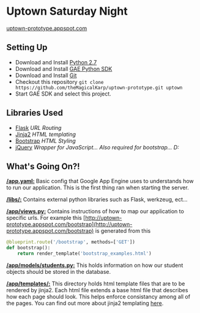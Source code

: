 Uptown Saturday Night
=========
[uptown-prototype.appspot.com](http://uptown-prototype.appspot.com/)

Setting Up
-----------
* Download and Install [Python 2.7](http://www.python.org/download/releases/2.7/)
* Download and Install [GAE Python SDK](https://developers.google.com/appengine/downloads)
* Download and Install [Git](http://git-scm.com/book/en/Getting-Started-Installing-Git)
* Checkout this repository ```git clone https://github.com/theMagicalKarp/uptown-prototype.git uptown```
* Start GAE SDK and select this project.

Libraries Used
-----------
* [Flask](http://flask.pocoo.org/) *URL Routing*
* [Jinja2](http://jinja.pocoo.org/) *HTML templating*
* [Bootstrap](http://getbootstrap.com/) *HTML Styling*
* [jQuery](http://jquery.com/) *Wrapper for JavaScript... Also required for bootstrap... D:*

What's Going On?!
-----------
[__/app.yaml:__](https://github.com/theMagicalKarp/uptown-prototype/blob/master/app.yaml) Basic config that Google App Engine uses to understands how to run our application. This is the first thing ran when starting the server.

[__/libs/:__](https://github.com/theMagicalKarp/uptown-prototype/tree/master/libs) Contains external python libraries such as Flask, werkzeug, ect...

[__/app/views.py:__](https://github.com/theMagicalKarp/uptown-prototype/blob/master/app/views.py) Contains instructions of how to map our application to specific urls. For example this [http://uptown-prototype.appspot.com/bootstrap](http://uptown-prototype.appspot.com/bootstrap) is generated from this
```python
@blueprint.route('/bootstrap', methods=['GET'])
def bootstrap():
    return render_template('bootstrap_examples.html')
```

[__/app/models/students.py:__](https://github.com/theMagicalKarp/uptown-prototype/blob/master/app/models/student.py) This holds information on how our student objects should be stored in the database.

[__/app/templates/:__](https://github.com/theMagicalKarp/uptown-prototype/blob/master/app/templates) This directory holds html template files that are to be rendered by jinja2.  Each html file extends a base html file that describes how each page should look.  This helps enforce consistancy among all of the pages.  You can find out more about jinja2 templating [here](http://jinja.pocoo.org/docs/templates/).

